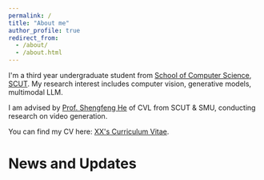 ```yaml
---
permalink: /
title: "About me"
author_profile: true
redirect_from: 
  - /about/
  - /about.html
---
```


I'm a third year undergraduate student from [School of Computer Science](https://www.scut.edu.cn/cs/), [SCUT](http://www.scut.edu.cn/). My research interest includes computer vision, generative models, multimodal LLM.

I am advised by [Prof. Shengfeng He](http://www.shengfenghe.com/) of CVL from SCUT & SMU, conducting research on video generation.

You can find my CV here: [XX's Curriculum Vitae](../assets/Curriculum_Vitae.pdf).



News and Updates
======



